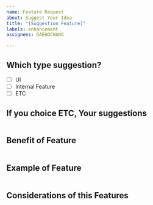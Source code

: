 ```yaml
---
name: Feature Request
about: Suggest Your Idea
title: "[Suggestion Feature]"
labels: enhancement
assignees: DAEHOCHANG

---
```


## Which type suggestion?
- [ ] UI
- [ ] Internal Feature
- [ ] ETC
## If you choice ETC, Your suggestions
```
```
## Benefit of Feature
```
```
## Example of Feature
```
```
## Considerations of this Features
```
```
